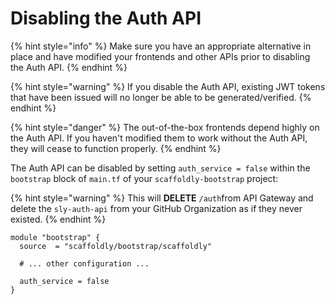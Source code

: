 # Disabling the Auth API

{% hint style="info" %}
Make sure you have an appropriate alternative in place and have modified your frontends and other APIs prior to disabling the Auth API.
{% endhint %}

{% hint style="warning" %}
If you disable the Auth API, existing JWT tokens that have been issued will no longer be able to be generated/verified. 
{% endhint %}

{% hint style="danger" %}
The out-of-the-box frontends depend highly on the Auth API. If you haven't modified them to work without the Auth API, they will cease to function properly.
{% endhint %}

The Auth API can be disabled by setting `auth_service = false` within the `bootstrap` block of `main.tf` of your `scaffoldly-bootstrap` project:

{% hint style="warning" %}
This will **DELETE** `/auth`from API Gateway and delete the `sly-auth-api` from your GitHub Organization as if they never existed.
{% endhint %}

```text
module "bootstrap" {
  source  = "scaffoldly/bootstrap/scaffoldly"
  
  # ... other configuration ...
  
  auth_service = false
}
```

